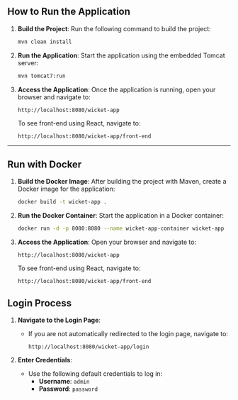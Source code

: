## How to Run the Application

1. **Build the Project**:
   Run the following command to build the project:
   ```bash
   mvn clean install
   ```

2. **Run the Application**:
   Start the application using the embedded Tomcat server:
   ```bash
   mvn tomcat7:run
   ```

3. **Access the Application**:
   Once the application is running, open your browser and navigate to:
   ```
   http://localhost:8080/wicket-app
   ```

   To see front-end using React, navigate to:
   ```
   http://localhost:8080/wicket-app/front-end
   ```

---

## Run with Docker

1. **Build the Docker Image**:
   After building the project with Maven, create a Docker image for the application:
   ```bash
   docker build -t wicket-app .
   ```

2. **Run the Docker Container**:
   Start the application in a Docker container:
   ```bash
   docker run -d -p 8080:8080 --name wicket-app-container wicket-app
   ```

3. **Access the Application**:
   Open your browser and navigate to:
   ```
   http://localhost:8080/wicket-app
   ```

   To see front-end using React, navigate to:
   ```
   http://localhost:8080/wicket-app/front-end
   ```

## Login Process

1. **Navigate to the Login Page**:
   - If you are not automatically redirected to the login page, navigate to:
     ```
     http://localhost:8080/wicket-app/login
     ```

2. **Enter Credentials**:
   - Use the following default credentials to log in:
     - **Username**: `admin`
     - **Password**: `password`